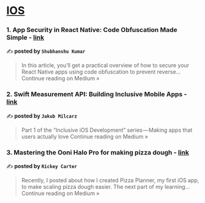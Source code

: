 
<h1><a href=https://medium.com/tag/ios/recommended target="_blank" rel="noopener noreferrer">IOS</a></h1>
<h3>1. App Security in React Native: Code Obfuscation Made Simple - <a href="https://shubhanshubb.medium.com/app-security-in-react-native-code-obfuscation-made-simple-07b7b74a0707?source=rss------ios-5" target="_blank" rel="noopener noreferrer">link</a></h3>

✍️ **posted by `Shubhanshu Kumar`**

<blockquote>In this article, you’ll get a practical overview of how to secure your React Native apps using code obfuscation to prevent reverse…
Continue reading on Medium »</blockquote>

<h3>2. Swift Measurement API: Building Inclusive Mobile Apps - <a href="https://kubamilcarz.medium.com/swift-measurement-api-building-inclusive-mobile-apps-ab98973a3169?source=rss------ios-5" target="_blank" rel="noopener noreferrer">link</a></h3>

✍️ **posted by `Jakub Milcarz`**

<blockquote>Part 1 of the “Inclusive iOS Development” series — Making apps that users actually love
Continue reading on Medium »</blockquote>

<h3>3. Mastering the Ooni Halo Pro for making pizza dough - <a href="https://medium.com/@rickey_79965/mastering-the-ooni-halo-pro-for-making-pizza-dough-338048e75106?source=rss------ios-5" target="_blank" rel="noopener noreferrer">link</a></h3>

✍️ **posted by `Rickey Carter`**

<blockquote>Recently, I posted about how I created Pizza Planner, my first iOS app, to make scaling pizza dough easier. The next part of my learning…
Continue reading on Medium »</blockquote>


